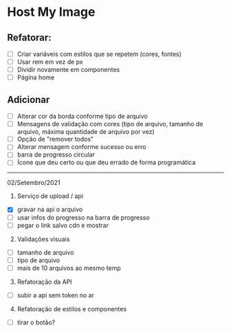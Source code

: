 # Host My Image

## Refatorar:

- [ ] Criar variáveis com estilos que se repetem (cores, fontes)
- [ ] Usar rem em vez de px
- [ ] Dividir novamente em componentes
- [ ] Página home

## Adicionar

- [ ] Alterar cor da borda conforme tipo de arquivo
- [ ] Mensagens de validação com cores (tipo de arquivo, tamanho de arquivo, máxima quantidade de arquivo por vez)
- [ ] Opção de "remover todos"
- [ ] Alterar mensagem conforme sucesso ou erro
- [ ] barra de progresso circular
- [ ] Ícone que deu certo ou que deu errado de forma programática

---

02/Setembro/2021

1. Serviço de upload / api
- [x] gravar na api o arquivo
- [ ] usar infos do progresso na barra de progresso
- [ ] pegar o link salvo cdn e mostrar

2. Validações visuais
- [ ] tamanho de arquivo
- [ ] tipo de arquivo
- [ ] mais de 10 arquivos ao mesmo temp

3. Refatoração da API
- [ ] subir a api sem token no ar

4. Refatoração de estilos e componentes
- [ ] tirar o botão?


